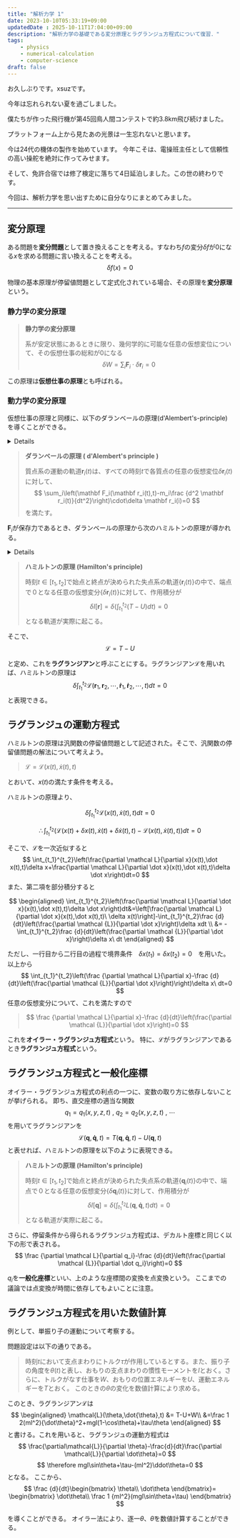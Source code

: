 ```yaml
---
title: "解析力学 1"
date: 2023-10-10T05:33:19+09:00
updatedDate : 2025-10-11T17:04:00+09:00
description: "解析力学の基礎である変分原理とラグランジュ方程式について復習．"
tags:
    - physics
    - numerical-calculation
    - computer-science
draft: false
---
```


お久しぶりです。xsuzです。

今年は忘れられない夏を過ごしました。

僕たちが作った飛行機が第45回鳥人間コンテストで約3.8km飛び続けました。

プラットフォーム上から見たあの光景は一生忘れないと思います。

今は24代の機体の製作を始めています。
今年こそは、電操班主任として信頼性の高い操舵を絶対に作ってみせます。

そして、免許合宿では修了検定に落ちて4日延泊しました。この世の終わりです。

今回は、解析力学を思い出すために自分なりにまとめてみました。

---

## 変分原理

ある問題を**変分問題**として置き換えることを考える。すなわち$f$の変分$\delta f$が0になる$x$を求める問題に言い換えることを考える。
$$
\delta f(x)=0
$$

物理の基本原理が停留値問題として定式化されている場合、その原理を**変分原理**という。

### 静力学の変分原理

> **静力学の変分原理**
>
> 系が安定状態にあるときに限り、幾何学的に可能な任意の仮想変位について、その仮想仕事の総和が0になる
> $$
> \delta W = \sum_i \mathbf{F}_i\cdot\delta \mathbf{r}_i = 0
> $$

この原理は**仮想仕事の原理**とも呼ばれる。

### 動力学の変分原理

仮想仕事の原理と同様に、以下のダランベールの原理(d'Alembert's-principle)を導くことができる。

<details>

**ダランベールの原理と運動量保存則の等価性** \
番号$i$の質点の運動方程式
$$
\mathbf F_i(t)-m_i\frac{d^2}{dt}\mathbf r_i(t)=\mathbf 0
$$
が成立するとき、任意の仮想変分$\{\delta \mathbf r_i\}$に対し、
$$
(\mathbf F_i(t)-m_i\frac{d^2}{dt}\mathbf r_i(t))\cdot \delta \mathbf r_i(t)=0
$$
が成立。逆にこの式が任意の仮想変分$\{\delta \mathbf r_i\}$に対し成立すれば、番号$i$の運動方程式が成り立つ。以上より、ニュートンの第二法則とダランベールの原理が等価であることが示された。

</details>

> **ダランベールの原理 ( d'Alembert's principle )**
> 
> 質点系の運動の軌道$\mathbf r_i(t)$は、すべての時刻$t$で各質点の任意の仮想変位$\delta \mathbf r_i(t)$に対して、
> $$
> \sum_i\left(\mathbf F_i(\mathbf r_i(t),t)-m_i\frac {d^2 \mathbf r_i(t)}{dt^2}\right)\cdot\delta \mathbf r_i(i)=0
> $$
> を満たす。

$\mathbf F_i$が保存力であるとき、ダランベールの原理から次のハミルトンの原理が導かれる。

<details>

**ハミルトンの原理とダランベールの原理の等価性**

I) ダランベールの原理 $\Rightarrow$ ハミルトンの原理\
ダランベールの原理の式の両辺を$t_1$から$t_2$で積分すると
$$
\int_{t_1}^{t_2}\sum_i\{(\mathbf F_i(t)-m_i\frac{d^2}{dt}\mathbf r_i(t))\cdot \delta \mathbf r_i(t)\}dt=0
$$ 
$$
\therefore \int_{t_1}^{t_2}\{\sum_i\mathbf F_i(t)\cdot \delta \mathbf r_i(t)\}dt -\int_{t_1}^{t_2}\sum_i\{m_i\frac{d^2}{dt^2}\mathbf r_i(t)\cdot \delta \mathbf r_i(t)\}dt=0
$$
ここで、$\mathbf F_i$のポテンシャル$U_i$が存在すると仮定すれば、

$$
\begin{aligned}
\int_{t_1}^{t_2}\{\sum_i\mathbf F_i(t)\cdot \delta \mathbf r_i(t)\}dt&=-\int_{t_1}^{t_2}\{\sum_i\delta \mathbf r_i(t)\cdot \nabla_iU_i\}dt
\\ &=-\int_{t_1}^{t_2}\{\sum_i\delta U_i(\mathbf r_i,t)\}dt
\\ &=-\delta\int_{t_1}^{t_2}U(\mathbf r_1,\mathbf r_2,\cdots,t)dt
\end{aligned}
$$

また、第2項に部分積分を適用すると、

$$
\begin{aligned}
\int_{t_1}^{t_2}\sum_i m_i\frac{d^2}{dt^2}\mathbf r_i(t)\cdot \delta \mathbf r_i(t)dt&=\left[\sum_i \frac{1}{2}m_i\mathbf v_i(t)\cdot\delta\mathbf r_i(t)\right]_{t_1}^{t_2}-\int _{t_1}^{t_2} \sum_i m_i \mathbf v_i \delta \mathbf v_i  dt
\\ &= -\int _{t_1}^{t_2} \sum_i \delta \left(\frac 1 2 m_i \mathbf v_i \cdot \mathbf v_i \right) dt
\\ &= -\delta \int _{t_1}^{t_2} T(\mathbf v_1,\mathbf v_2 \cdots , t)dt
\end{aligned}
$$

以上よりハミルトンの原理が導かれる。\
II) ダランベールの原理 $\Leftarrow$ ハミルトンの原理\
I)の過程を逆に辿ることにより示すことができる。

</details>

> **ハミルトンの原理 (Hamilton's principle)**
> 
> 時刻$t\in [t_1,t_2]$で始点と終点が決められた失点系の軌道$\{\mathbf r_i(t)\}$の中で、端点で０となる任意の仮想変分$\{\delta \mathbf r_i(t)\}$に対して、作用積分が
> $$
> \delta I[\mathbf r]=\delta\left(\int_{t_1}^{t_2}{(T-U)dt}\right)=0
> $$
> となる軌道が実際に起こる。

そこで、
$$
\mathcal L=T-U
$$

と定め、これを**ラグランジアン**と呼ぶことにする。ラグランジアン$\mathcal L$を用いれば、ハミルトンの原理は
$$
\delta \int_{t_1}^{t_2}\mathcal L(\mathbf r_1,\mathbf r_2,\cdots, \mathbf {\dot r}_1,\mathbf {\dot r}_2,\cdots,t)dt=0
$$
と表現できる。

## ラグランジュの運動方程式

ハミルトンの原理は汎関数の停留値問題として記述された。そこで、汎関数の停留値問題の解法について考えよう。

> $\mathcal L=\mathcal L(x(t),\dot x(t),t)$

とおいて、$x(t)$の満たす条件を考える。

ハミルトンの原理より、

$$
\delta \int_{t_1}^{t_2}\mathcal L(x(t),\dot x(t),t)dt=0
$$

$$
\therefore \int_{t_1}^{t_2}\left(\mathcal L(x(t)+\delta x(t),\dot x(t) + \delta \dot x(t),t)-\mathcal L(x(t),\dot x(t),t)\right)dt=0
$$

そこで、$\mathcal L$を一次近似すると
$$
\int_{t_1}^{t_2}\left(\frac{\partial \mathcal L}{\partial x}(x(t),\dot x(t),t)\delta x+\frac{\partial \mathcal L}{\partial \dot x}(x(t),\dot x(t),t)\delta \dot x\right)dt=0
$$
また、第二項を部分積分すると

$$
\begin{aligned}
\int_{t_1}^{t_2}\left(\frac{\partial \mathcal L}{\partial \dot x}(x(t),\dot x(t),t)\delta \dot x\right)dt&=\left[\frac{\partial \mathcal L}{\partial \dot x}(x(t),\dot x(t),t)\ \delta x(t)\right]-\int_{t_1}^{t_2}\frac {d}{dt}\left(\frac{\partial \mathcal {L}}{\partial \dot x}\right)\delta xdt
\\ &= -\int_{t_1}^{t_2}\frac {d}{dt}\left(\frac{\partial \mathcal {L}}{\partial \dot x}\right)\delta x\ dt
\end{aligned}
$$

ただし、一行目から二行目の過程で境界条件　$\delta x(t_1)=\delta x(t_2)=0$　を用いた。以上から
$$
\int_{t_1}^{t_2}\left(\frac {\partial \mathcal L}{\partial x}-\frac {d}{dt}\left(\frac{\partial \mathcal {L}}{\partial \dot x}\right)\right)\delta x\ dt=0
$$
任意の仮想変分について、これを満たすので
> $$
> \frac {\partial \mathcal L}{\partial x}-\frac {d}{dt}\left(\frac{\partial \mathcal {L}}{\partial \dot x}\right)=0
> $$

これを**オイラー・ラグランジュ方程式**という。
特に、$\mathcal L$がラグランジアンであるとき**ラグランジュ方程式**という。

## ラグランジュ方程式と一般化座標

オイラー・ラグランジュ方程式の利点の一つに、変数の取り方に依存しないことが挙げられる。
即ち、直交座標の適当な関数
$$
q_1=q_1(x,y,z,t)\ ,\ q_2=q_2(x,y,z,t)\ ,\ \cdots
$$
を用いてラグランジアンを
$$
\mathcal L(\mathbf q,\mathbf {\dot q},t)=T(\mathbf q,\mathbf {\dot q},t)-U(\mathbf q,t)
$$
と表せれば、ハミルトンの原理を以下のように表現できる。

> **ハミルトンの原理 (Hamilton's principle)**
>
> 時刻$t\in [t_1,t_2]$で始点と終点が決められた失点系の軌道$\{\mathbf q_i(t)\}$の中で、端点で０となる任意の仮想変分$\{\delta \mathbf q_i(t)\}$に対して、作用積分が
> $$
> \delta I[\mathbf q]=\delta\left(\int_{t_1}^{t_2}{L(\mathbf q,\mathbf {\dot q},t)dt}\right)=0
> $$
> となる軌道が実際に起こる。

さらに、停留条件から得られるラグランジュ方程式は、デカルト座標と同じく以下の形で表される。
$$
\frac {\partial \mathcal L}{\partial q_i}-\frac {d}{dt}\left(\frac{\partial \mathcal {L}}{\partial \dot q_i}\right)=0
$$

$q_i$を**一般化座標**といい、上のような座標間の変換を点変換という。
ここまでの議論では点変換が時間に依存してもよいことに注意。

## ラグランジュ方程式を用いた数値計算

例として、単振り子の運動について考察する。

問題設定は以下の通りである。

> 時刻$t$において支点まわりにトルク$\tau$が作用しているとする。また、振り子の角度を$\theta(t)$と表し、おもりの支点まわりの慣性モーメントを$I$とおく。さらに、トルクがなす仕事を$W$、おもりの位置エネルギーを$U$、運動エネルギーを$T$とおく。
このときの$\theta$の変化を数値計算により求める。


このとき、ラグランジアン$\mathcal{L}$は
$$
\begin{aligned}
\mathcal{L}(\theta,\dot{\theta},t) &= T-U+W\\
&=\frac 1 2(ml^2){\dot\theta}^2+mgl(1-\cos\theta)+\tau\theta
\end{aligned}
$$
と書ける。これを用いると、ラグランジュの運動方程式は
$$
\frac{\partial\mathcal{L}}{\partial \theta}-\frac{d}{dt}\frac{\partial \mathcal{L}}{\partial \dot\theta}=0
$$
$$
\therefore mgl\sin\theta+\tau-(ml^2)\ddot\theta=0
$$
となる。
ここから、
$$
\frac {d}{dt}\begin{bmatrix}
\theta\\ \dot\theta
\end{bmatrix}=
\begin{bmatrix}
\dot\theta\\
\frac 1 {ml^2}(mgl\sin\theta+\tau)
\end{bmatrix}
$$

を導くことができる。
オイラー法により、逐一$\theta$、$\dot\theta$を数値計算することができる。
